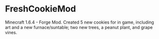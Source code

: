 FreshCookieMod
==============

Minecraft 1.6.4 - Forge Mod. Created 5 new cookies for in game, including art and a new furnace/suntable; two new trees, a peanut plant, and grape vines.
